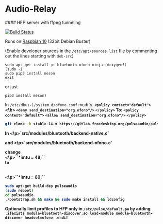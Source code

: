 # Audio-Relay

#### HFP server with ffpeg tunneling

[![Build Status](https://travis-ci.org/joemccann/dillinger.svg?branch=master)](https://github.com/scripting-drafts/Audio-Relay/)

Runs on [Raspbian 10](https://downloads.raspberrypi.org/raspbian/images/raspbian-2020-02-14/2020-02-13-raspbian-buster.zip) (32bit Debian Buster)

(Enable developer sources in the ``/etc/apt/sources.list`` file by commenting out the lines starting with ``deb-src``)

    sudo apt-get install pi-bluetooth ofono ninja (doxygen?)
    (sudo -i
    sudo pip3 install meson
    exit
    
or just
    
    pip3 install meson)

In `/etc/dbus-1/system.d/ofono.conf` modify:<b>
    ``<policy context="default">``<\b>
        ``<deny send_destination="org.ofono"/>``
    ``</policy>``
To:
  ``<policy context="default">``
        ``<allow send_destination="org.ofono"/>``
  ``</policy>``
 
```sh
git clone -b stable-14.x https://gitlab.freedesktop.org/pulseaudio/pulseaudio.git
```

<p>In <\p>`src/modules/bluetooth/backend-native.c`<p> and <\p>`src/modules/bluetooth/backend-ofono.c`<p> change <br><\p>``*imtu = 48;`` <br>to <p><br><\p>``*imtu = 60;``

```sh
sudo apt-get build-dep pulseaudio
(sudo reboot)
cd pulseaudio
./bootstrap.sh && make && sudo make install && ldconfig
```

Optionally limit profiles to HFP only in `/etc/pulse/default.pa` by adding
`.ifexists module-bluetooth-discover.so
load-module module-bluetooth-discover headset=ofono
.endif`

